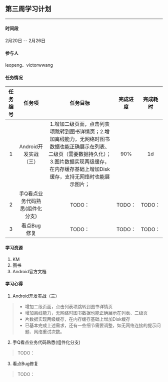 ## 第三周学习计划
***

#### 时间段
2月20日 -- 2月26日  

#### 参与人
leopeng、victorwwang  

#### 任务情况
|任务编号|任务项|任务目标|完成进度|完成耗时|
|:--:|:--:|:--:|:--:|:--:|
|1|Android开发实战（三）|1.增加二级页面，点击列表项跳转到图书详情页；2.增加离线能力，无网络时图书数据也能正确展示在列表、二级页（需要数据持久化）；3.图片数据实现两级缓存，在内存缓存基础上增加Disk缓存，支持无网络时也能展示图片；|90% |1d|
|2|手Q看点业务代码熟悉(组件化分支)|TODO：|TODO：|TODO：|
|3|看点Bug修复|TODO：|TODO：|TODO：|

#### 学习资源
1. KM
2. 图书
3. Android官方文档

#### 学习心得

1. Android开发实战（三）
> - 增加二级页面，点击列表项跳转到图书详情页
> - 增加离线能力，无网络时图书数据也能正确展示在列表、二级页
> - 片数据实现两级缓存，在内存缓存基础上增加Disk缓存
> - 已基本完成上述需求，还有一些细节需要调整，如无网络连接的提示问题、网络重试次数。

2. 手Q看点业务代码熟悉(组件化分支)
> TODO：

3. 看点Bug修复
> TODO：
